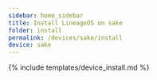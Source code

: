 ```yaml
---
sidebar: home_sidebar
title: Install LineageOS on sake
folder: install
permalink: /devices/sake/install
device: sake
---
```

{% include templates/device_install.md %}
